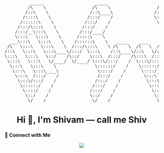 
<pre align="center">
          _____                    _____                    _____                    _____          
         /\    \                  /\    \                  /\    \                  /\    \         
        /::\    \                /::\____\                /::\    \                /::\____\        
       /::::\    \              /:::/    /                \:::\    \              /:::/    /        
      /::::::\    \            /:::/    /                  \:::\    \            /:::/    /         
     /:::/\:::\    \          /:::/    /                    \:::\    \          /:::/    /          
    /:::/__\:::\    \        /:::/____/                      \:::\    \        /:::/____/           
    \:::\   \:::\    \      /::::\    \                      /::::\    \       |::|    |            
  ___\:::\   \:::\    \    /::::::\    \   _____    ____    /::::::\    \      |::|    |     _____  
 /\   \:::\   \:::\    \  /:::/\:::\    \ /\    \  /\   \  /:::/\:::\    \     |::|    |    /\    \ 
/::\   \:::\   \:::\____\/:::/  \:::\    /::\____\/::\   \/:::/  \:::\____\    |::|    |   /::\____\
\:::\   \:::\   \::/    /\::/    \:::\  /:::/    /\:::\  /:::/    \::/    /    |::|    |  /:::/    /
 \:::\   \:::\   \/____/  \/____/ \:::\/:::/    /  \:::\/:::/    / \/____/     |::|    | /:::/    / 
  \:::\   \:::\    \               \::::::/    /    \::::::/    /              |::|____|/:::/    /  
   \:::\   \:::\____\               \::::/    /      \::::/____/               |:::::::::::/    /   
    \:::\  /:::/    /               /:::/    /        \:::\    \               \::::::::::/____/    
     \:::\/:::/    /               /:::/    /          \:::\    \               ~~~~~~~~~~          
      \::::::/    /               /:::/    /            \:::\    \                                  
       \::::/    /               /:::/    /              \:::\____\                                 
        \::/    /                \::/    /                \::/    /                                 
         \/____/                  \/____/                  \/____/                                  
</pre>                                                     

<h1 align="center">Hi 👋, I'm Shivam — call me Shiv</h1>

### 🔗 Connect with Me

<p align="center">
  <a href="mailto:shiv.vary@gmail.com">
    <img src="https://img.shields.io/badge/Gmail-D14836?style=flat&logo=gmail&logoColor=white" />
  </a>
</p>
